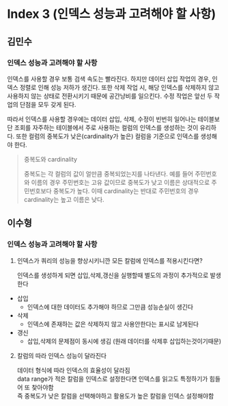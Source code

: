 # Index 3 (인덱스 성능과 고려해야 할 사항)
## 김민수

### 인덱스 성능과 고려해야 할 사항

인덱스를 사용할 경우 보통 검색 속도는 빨라진다. 하지만 데이터 삽입 작업의 경우, 인덱스 정렬로 인해 성능 저하가 생긴다. 또한 삭제 작업 시, 해당 인덱스를 삭제하지 않고 사용하지 않는 상태로 전환시키기 때문에 공간낭비를 일으킨다. 수정 작업은 앞선 두 작업의 단점을 모두 갖게 된다.

따라서 인덱스를 사용할 경우에는 데이터 삽입, 삭제, 수정이 빈번히 일어나는 테이블보단 조회를 자주하는 테이블에서 주로 사용하는 컬럼의 인덱스를 생성하는 것이 유리하다. 또한 컬럼의 중복도가 낮은(cardinality가 높은) 컬럼을 기준으로 인덱스를 생성해야 한다.

> 중복도와 cardinality
>
> 중복도는 각 컬럼의 값이 얼만큼 중복되었는지를 나타낸다. 예를 들어 주민번호와 이름의 경우 주민번호는 고유 값이므로 중복도가 낮고 이름은 상대적으로 주민번호보다 중복도가 높다. 이때 cardinality는 반대로 주민번호의 경우 cardinality는 높고 이름은 낮다.


## 이수형

### 인덱스 성능과 고려해야 할 사항

1. 인덱스가 쿼리의 성능을 향상시키니깐 모든 칼럼에 인덱스를 적용시킨다면?


   인덱스를 생성하게 되면 삽입,삭제,갱신을 실행할때 별도의 과정이 추가적으로 발생한다

- 삽입
   - 인덱스에 대한 데이터도 추가해야 하므로 그만큼 성능손실이 생긴다
- 삭제
   - 인덱스에 존재하는 값은 삭제하지 않고 사용안한다는 표시로 남게된다
- 갱신
   - 삽입,삭제의 문제점이 동시에 생김 (원래 데이터를 삭제후 삽입하는것이기때문)

2. 칼럼의 따라 인덱스 성능이 달라진다

   데이터 형식에 따라 인덱스의 효율성이 달라짐<br/>
   data range가 적은 칼럼을 인덱스로 설정한다면 인덱스를 읽고도 특정하기가 힘들어 또 찾아야함<br/>
   즉 중복도가 낮은 칼럼을 선택해야하고 활용도가 높은 칼럼을 인덱스 설정해야함
